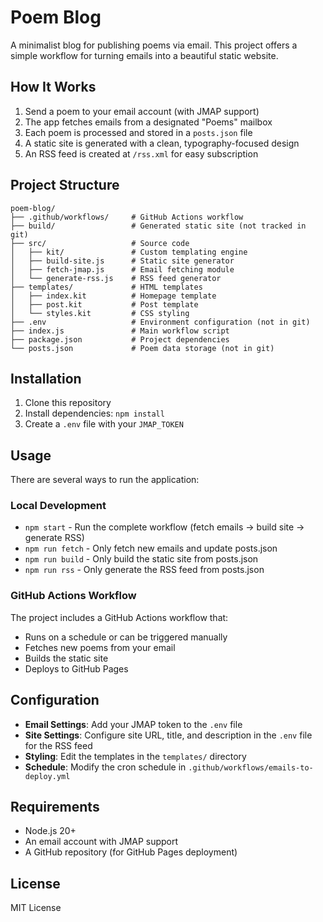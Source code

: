 # Poem Blog

A minimalist blog for publishing poems via email. This project offers a simple workflow for turning emails into a beautiful static website.

## How It Works

1. Send a poem to your email account (with JMAP support)
2. The app fetches emails from a designated "Poems" mailbox
3. Each poem is processed and stored in a `posts.json` file
4. A static site is generated with a clean, typography-focused design
5. An RSS feed is created at `/rss.xml` for easy subscription

## Project Structure

```
poem-blog/
├── .github/workflows/     # GitHub Actions workflow
├── build/                 # Generated static site (not tracked in git)
├── src/                   # Source code
│   ├── kit/               # Custom templating engine
│   ├── build-site.js      # Static site generator
│   ├── fetch-jmap.js      # Email fetching module
│   └── generate-rss.js    # RSS feed generator
├── templates/             # HTML templates
│   ├── index.kit          # Homepage template
│   ├── post.kit           # Post template
│   └── styles.kit         # CSS styling
├── .env                   # Environment configuration (not in git)
├── index.js               # Main workflow script
├── package.json           # Project dependencies
└── posts.json             # Poem data storage (not in git)
```

## Installation

1. Clone this repository
2. Install dependencies: `npm install`
3. Create a `.env` file with your `JMAP_TOKEN`

## Usage

There are several ways to run the application:

### Local Development

- `npm start` - Run the complete workflow (fetch emails → build site → generate RSS)
- `npm run fetch` - Only fetch new emails and update posts.json
- `npm run build` - Only build the static site from posts.json
- `npm run rss` - Only generate the RSS feed from posts.json

### GitHub Actions Workflow

The project includes a GitHub Actions workflow that:

- Runs on a schedule or can be triggered manually
- Fetches new poems from your email
- Builds the static site
- Deploys to GitHub Pages

## Configuration

- **Email Settings**: Add your JMAP token to the `.env` file
- **Site Settings**: Configure site URL, title, and description in the `.env` file for the RSS feed
- **Styling**: Edit the templates in the `templates/` directory
- **Schedule**: Modify the cron schedule in `.github/workflows/emails-to-deploy.yml`

## Requirements

- Node.js 20+
- An email account with JMAP support
- A GitHub repository (for GitHub Pages deployment)

## License

MIT License

